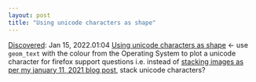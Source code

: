 ```yaml
---
layout: post
title: "Using unicode characters as shape"
---
```

[Discovered](http://rolandtanglao.com/2020/07/29/p1-blogthis-checkvist-list-links-to-blog/): Jan 15, 2022.01:04 [Using unicode characters as shape](https://stackoverflow.com/questions/52902946/using-unicode-characters-as-shape) <- use `geom_text` with the colour from the Operating System to plot a unicode character for firefox support questions i.e. instead of [stacking images as per my january 11, 2021 blog post](http://rolandtanglao.com/2022/01/11/p2-stack-logos-os-antivirus-sync-email-gmail-cookies-certificates-bookmarks-javascript-addons-youtube-facebook-chrome-chromium-webrtc-zoom-duckduckgo-tags/), stack unicode characters?
